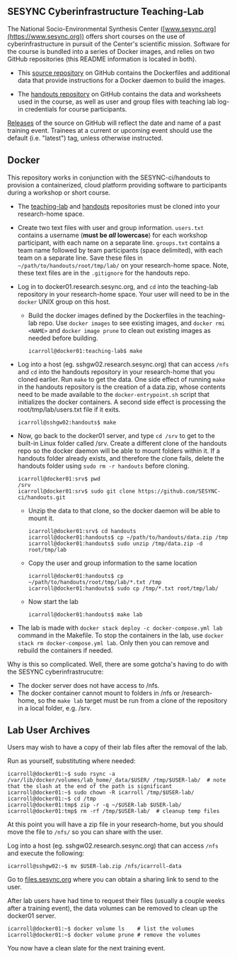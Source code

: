 ## SESYNC Cyberinfrastructure Teaching-Lab

The National Socio-Environmental Synthesis Center ([www.sesync.org](https://www.sesync.org)) offers short courses on the use of cyberinfrastructure in pursuit of the Center's scientific mission. Software for the course is bundled into a series of Docker images, and relies on two GitHub repositories (this README information is located in both).

- This [source repository] on GitHub contains the Dockerfiles and additional data that provide instructions for a Docker daemon to build the images.

- The [handouts repository] on GitHub contains the data and worksheets used in the course, as well as user and group files with teaching lab log-in credentials for course participants.

[Releases] of the source on GitHub will reflect the date and name of a past training event. Trainees at a current or upcoming event should use the default (i.e. "latest") tag, unless otherwise instructed.

## Docker

This repository works in conjunction with the SESYNC-ci/handouts to provision a containerized, cloud platform providing software to participants during a workshop or short course.

- The [teaching-lab](https://github.com/sesync-ci/teaching-lab) and [handouts](https://github.com/SESYNC-ci/handouts.git) repositories must be cloned into your research-home space. 

- Create two text files with user and group information.  `users.txt` contains a username (**must be _all_ lowercase**) for each workshop participant, with each name on a separate line.  `groups.txt` contains a team name followed by team participants (space delimited), with each team on a separate line.  Save these files in `~/path/to/handouts/root/tmp/lab/` on your research-home space.  Note, these text files are in the `.gitignore` for the handouts repo. 

- Log in to docker01.research.sesync.org, and `cd` into the teaching-lab repository in your research-home space.  Your user will need to be in the `docker` UNIX group on this host.

  - Build the docker images defined by the Dockerfiles in the teaching-lab repo. Use `docker images` to see existing images, and `docker rmi <NAME>` and `docker image prune` to clean out existing images as needed before building.
    ```
    icarroll@docker01:teaching-lab$ make 
    ```

- Log into a host (eg. sshgw02.research.sesync.org) that can access `/nfs` and `cd` into the handouts repository in your research-home that you cloned earlier.  Run `make` to get the data. One side effect of running `make` in the handouts repository is the creation of a data.zip, whose contents need to be made available to the `docker-entrypoint.sh` script that initializes the docker containers. A second side effect is processing the root/tmp/lab/users.txt file if it exits.
    ```
    icarroll@sshgw02:handouts$ make
    ```

- Now, go back to the docker01 server, and type `cd /srv` to get to the built-in Linux folder called /srv.  Create a different clone of the handouts repo so the docker daemon will be able to mount folders within it.
If a handouts folder already exists, and therefore the clone fails, delete the handouts folder using 
`sudo rm -r handouts` before cloning.    
    ```
    icarroll@docker01:srv$ pwd
    /srv
    icarroll@docker01:srv$ sudo git clone https://github.com/SESYNC-ci/handouts.git
    ```

  - Unzip the data to that clone, so the docker daemon will be able to mount it.
    ```
    icarroll@docker01:srv$ cd handouts
    icarroll@docker01:handouts$ cp ~/path/to/handouts/data.zip /tmp
    icarroll@docker01:handouts$ sudo unzip /tmp/data.zip -d root/tmp/lab
    ```

  - Copy the user and group information to the same location
    ```
    icarroll@docker01:handouts$ cp ~/path/to/handouts/root/tmp/lab/*.txt /tmp
    icarroll@docker01:handouts$ sudo cp /tmp/*.txt root/tmp/lab/
    ```

  - Now start the lab
    ```
    icarroll@docker01:handouts$ make lab
    ```

- The lab is made with `docker stack deploy -c docker-compose.yml lab` command in the Makefile.  To stop the containers in the lab, use `docker stack rm docker-compose.yml lab`.  Only then you can remove and rebuild the containers if needed. 


Why is this so complicated. Well, there are some gotcha's having to do with the SESYNC cyberinfrastrucutre:
- The docker server does not have access to /nfs.
- The docker container cannot mount to folders in  /nfs or /research-home, so the `make lab` target must be run from a clone of the repository in a local folder, e.g. /srv.

## Lab User Archives
Users may wish to have a copy of their lab files after the removal of the lab.

Run as yourself, substituting where needed:
```
icarroll@docker01:~$ sudo rsync -a /var/lib/docker/volumes/lab_home/_data/$USER/ /tmp/$USER-lab/  # note that the slash at the end of the path is significant
icarroll@docker01:~$ sudo chown -R icarroll /tmp/$USER-lab/
icarroll@docker01:~$ cd /tmp
icarroll@docker01:tmp$ zip -r -q ~/$USER-lab $USER-lab/
icarroll@docker01:tmp$ rm -rf /tmp/$USER-lab/  # cleanup temp files
```

At this point you will have a zip file in your research-home, but you should move the file to `/nfs/` so you can share with the user.    

Log into a host (eg. sshgw02.research.sesync.org) that can access `/nfs` and execute the following: 
```
icarroll@sshgw02:~$ mv $USER-lab.zip /nfs/icarroll-data
```

Go to [files.sesync.org](files.sesync.org) where you can obtain a sharing link to send to the user.    

After lab users have had time to request their files (usually a couple weeks after a training event), the data volumes can be removed to clean up the docker01 server.  
```
icarroll@docker01:~$ docker volume ls    # list the volumes
icarroll@docker01:~$ docker volume prune # remove the volumes
```

You now have a clean slate for the next training event.

[source repository]: https://github.com/SESYNC-ci/teaching-lab/
[handouts repository]: https://github.com/SESYNC-ci/handouts/
[Releases]: https://github.com/SESYNC-ci/teaching-lab/releases
[tags]: https://hub.docker.com/r/sesync/teaching-lab/tags/
